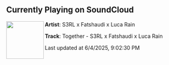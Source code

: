 ## Currently Playing on SoundCloud

[<img align="left" width="100" src="https://i1.sndcdn.com/artworks-nqR6io6cmgnHoZgX-TirdkQ-t500x500.png">](https://soundcloud.com/s3rl/together)

**Artist**: S3RL x Fatshaudi x Luca Rain 

**Track**: Together - S3RL x Fatshaudi x Luca Rain

Last updated at 6/4/2025, 9:02:30 PM
